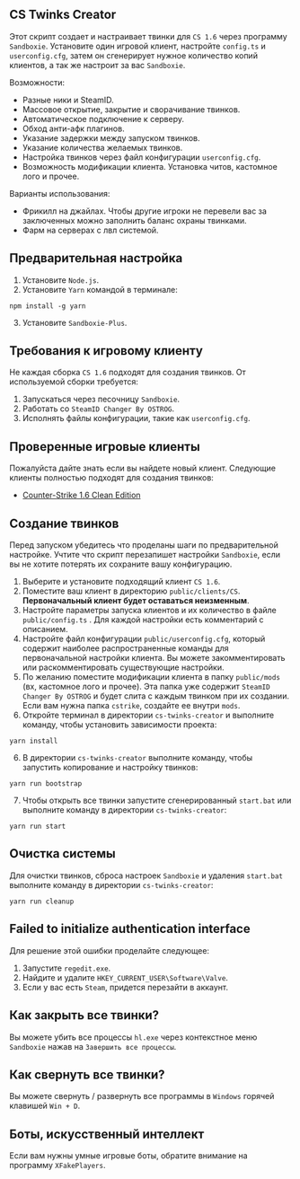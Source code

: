 ## CS Twinks Creator

Этот скрипт создает и настраивает твинки для `CS 1.6` через программу `Sandboxie`. Установите один
игровой клиент, настройте `config.ts` и `userconfig.cfg`, затем он сгенерирует нужное количество
копий клиентов, а так же настроит за вас `Sandboxie`.

Возможности:

* Разные ники и SteamID.
* Массовое открытие, закрытие и сворачивание твинков.
* Автоматическое подключение к серверу.
* Обход анти-афк плагинов.
* Указание задержки между запуском твинков.
* Указание количества желаемых твинков.
* Настройка твинков через файл конфигурации `userconfig.cfg`.
* Возможность модификации клиента. Установка читов, кастомное лого и прочее.

Варианты использования:

* Фрикилл на джайлах. Чтобы другие игроки не перевели вас за заключенных можно заполнить баланс
  охраны твинками.
* Фарм на серверах с лвл системой.

## Предварительная настройка

1. Установите `Node.js`.
2. Установите `Yarn` командой в терминале:

```shell
npm install -g yarn
```

3. Установите `Sandboxie-Plus`.

## Требования к игровому клиенту

Не каждая сборка `CS 1.6` подходят для создания твинков. От используемой сборки требуется:

1. Запускаться через песочницу `Sandboxie`.
2. Работать со `SteamID Changer By OSTROG`.
3. Исполнять файлы конфигурации, такие как `userconfig.cfg`.

## Проверенные игровые клиенты

Пожалуйста дайте знать если вы найдете новый клиент. Следующие клиенты полностью подходят для
создания твинков:

* [Counter-Strike 1.6 Clean Edition](https://xn----7sba0bce7bg3c.xn--p1ai/product/1-Counter_Strike_16_Clean_Edition.html)

## Создание твинков

Перед запуском убедитесь что проделаны шаги по предварительной настройке. Учтите что скрипт
перезапишет настройки `Sandboxie`, если вы не хотите потерять их сохраните вашу конфигурацию.

1. Выберите и установите подходящий клиент `CS 1.6`.
2. Поместите ваш клиент в директорию `public/clients/CS`. **Первоначальный клиент будет оставаться
   неизменным**.
3. Настройте параметры запуска клиентов и их количество в файле `public/config.ts`
   . Для каждой настройки есть комментарий с описанием.
4. Настройте файл конфигурации `public/userconfig.cfg`, который содержит наиболее распространенные
   команды для первоначальной настройки клиента. Вы можете закомментировать или раскомментировать
   существующие настройки.
5. По желанию поместите модификации клиента в папку `public/mods` (вх, кастомное лого и прочее). Эта
   папка уже содержит `SteamID Changer By OSTROG` и будет слита с каждым твинком при их создании.
   Если вам нужна папка `cstrike`, создайте ее внутри `mods`.
6. Откройте терминал в директории `cs-twinks-creator` и выполните команду, чтобы установить
   зависимости проекта:

```shell
yarn install
```

6. В директории `cs-twinks-creator` выполните команду, чтобы запустить копирование и настройку
   твинков:

```shell
yarn run bootstrap
```

7. Чтобы открыть все твинки запустите сгенерированный `start.bat` или выполните команду в
   директории `cs-twinks-creator`:

```shell
yarn run start
```

## Очистка системы

Для очистки твинков, сброса настроек `Sandboxie` и удаления `start.bat` выполните команду в
директории `cs-twinks-creator`:

```shell
yarn run cleanup
```

## Failed to initialize authentication interface

Для решение этой ошибки проделайте следующее:

1. Запустите `regedit.exe`.
2. Найдите и удалите `HKEY_CURRENT_USER\Software\Valve`.
3. Если у вас есть `Steam`, придется перезайти в аккаунт.

## Как закрыть все твинки?

Вы можете убить все процессы `hl.exe` через контекстное меню `Sandboxie` нажав
на `Завершить все процессы`.

## Как свернуть все твинки?

Вы можете свернуть / развернуть все программы в `Windows` горячей клавишей `Win + D`.

## Боты, искусственный интеллект

Если вам нужны умные игровые боты, обратите внимание на программу `XFakePlayers`.
